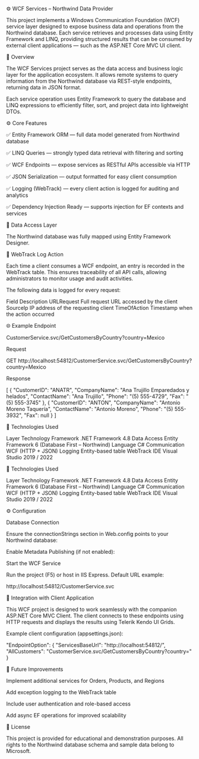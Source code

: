 ⚙️ WCF Services – Northwind Data Provider

This project implements a Windows Communication Foundation (WCF) service layer designed to expose business data and operations from the Northwind database.
Each service retrieves and processes data using Entity Framework and LINQ, providing structured results that can be consumed by external client applications — such as the ASP.NET Core MVC UI client.

🧩 Overview

The WCF Services project serves as the data access and business logic layer for the application ecosystem.
It allows remote systems to query information from the Northwind database via REST-style endpoints, returning data in JSON format.

Each service operation uses Entity Framework to query the database and LINQ expressions to efficiently filter, sort, and project data into lightweight DTOs.

⚙️ Core Features

✅ Entity Framework ORM — full data model generated from Northwind database

✅ LINQ Queries — strongly typed data retrieval with filtering and sorting

✅ WCF Endpoints — expose services as RESTful APIs accessible via HTTP

✅ JSON Serialization — output formatted for easy client consumption

✅ Logging (WebTrack) — every client action is logged for auditing and analytics

✅ Dependency Injection Ready — supports injection for EF contexts and services


🧠 Data Access Layer

The Northwind database was fully mapped using Entity Framework Designer.


🧾 WebTrack Log Action

Each time a client consumes a WCF endpoint, an entry is recorded in the WebTrack table.
This ensures traceability of all API calls, allowing administrators to monitor usage and audit activities.

The following data is logged for every request:

Field	Description
URLRequest	Full request URL accessed by the client
SourceIp	IP address of the requesting client
TimeOfAction	Timestamp when the action occurred


🌐 Example Endpoint

CustomerService.svc/GetCustomersByCountry?country=Mexico

Request

GET http://localhost:54812/CustomerService.svc/GetCustomersByCountry?country=Mexico


Response

[
  {
    "CustomerID": "ANATR",
    "CompanyName": "Ana Trujillo Emparedados y helados",
    "ContactName": "Ana Trujillo",
    "Phone": "(5) 555-4729",
    "Fax": "(5) 555-3745"
  },
  {
    "CustomerID": "ANTON",
    "CompanyName": "Antonio Moreno Taquería",
    "ContactName": "Antonio Moreno",
    "Phone": "(5) 555-3932",
    "Fax": null
  }
]


🧩 Technologies Used

Layer	Technology
Framework	.NET Framework 4.8
Data Access	Entity Framework 6 (Database First – Northwind)
Language	C#
Communication	WCF (HTTP + JSON)
Logging	Entity-based table WebTrack
IDE	Visual Studio 2019 / 2022


🧩 Technologies Used

Layer	Technology
Framework	.NET Framework 4.8
Data Access	Entity Framework 6 (Database First – Northwind)
Language	C#
Communication	WCF (HTTP + JSON)
Logging	Entity-based table WebTrack
IDE	Visual Studio 2019 / 2022


⚙️ Configuration

Database Connection

Ensure the connectionStrings section in Web.config points to your Northwind database:

<connectionStrings>
    <add name="NorthwindEntities"
         connectionString="metadata=res://*/Models.NorthwindModel.csdl|res://*/Models.NorthwindModel.ssdl|res://*/Models.NorthwindModel.msl;provider=System.Data.SqlClient;provider connection string=&quot;data source=.\SQLEXPRESS;initial catalog=Northwind;integrated security=True;MultipleActiveResultSets=True;App=EntityFramework&quot;"
         providerName="System.Data.EntityClient" />
</connectionStrings>


Enable Metadata Publishing (if not enabled):

<serviceMetadata httpGetEnabled="true" httpsGetEnabled="true" />


Start the WCF Service

Run the project (F5) or host in IIS Express.
Default URL example:

http://localhost:54812/CustomerService.svc

🔗 Integration with Client Application

This WCF project is designed to work seamlessly with the companion ASP.NET Core MVC Client.
The client connects to these endpoints using HTTP requests and displays the results using Telerik Kendo UI Grids.

Example client configuration (appsettings.json):

"EndpointOption": {
  "ServicesBaseUrl": "http://localhost:54812/",
  "AllCustomers": "CustomerService.svc/GetCustomersByCountry?country="
}


🧩 Future Improvements

Implement additional services for Orders, Products, and Regions

Add exception logging to the WebTrack table

Include user authentication and role-based access

Add async EF operations for improved scalability


📜 License

This project is provided for educational and demonstration purposes.
All rights to the Northwind database schema and sample data belong to Microsoft.
